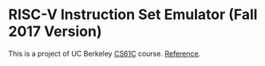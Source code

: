 # RISC-V Instruction Set Emulator (Fall 2017 Version)
This is a project of UC Berkeley [CS61C](http://www-inst.eecs.berkeley.edu/~cs61c/fa17) course. [Reference](http://www-inst.eecs.berkeley.edu/~cs61c/fa17/projs/01).
 